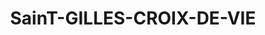 ---
title: SainT-GILLES-CROIX-DE-VIE
url: /saint-gilles-croix-de-vie/
latitude: 46.701
longitude: -1.93
---